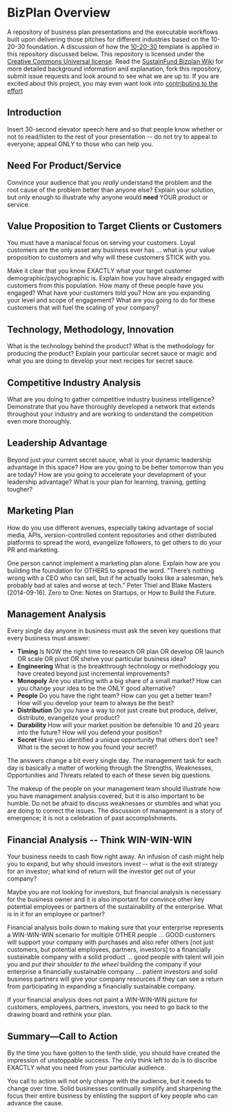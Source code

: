 # BizPlan Overview
A repository of business plan presentations and the executable workflows built upon delivering those pitches for different industries based on the 10-20-30 foundation.  A discussion of how the [10-20-30](http://guykawasaki.com/the-only-10-slides-you-need-in-your-pitch/) template is applied in this repository discussed below.  This repository is licensed under the [Creative Commons Universal license](LICENSE). Read the [SustainFund Bizplan Wiki](https://github.com/SustainFund/BizPlan/wiki) for more detailed background information and explanation, fork this repository, submit issue requests and look around to see what we are up to.  If you are excited about this project, you may even want look into [contributing to the effort](Contributing.MD)   

## Introduction

Insert 30-second elevator speech here and so that people know whether or not to read/listen to the rest of your presentation -- do not try to appeal to everyone; appeal ONLY to those who can help you.

## Need For Product/Service

Convince your audience that you *really* understand the problem and the root cause of the problem better than anyone else?  Explain your solution, but only enough to illustrate why anyone would **need** YOUR product or service.    

## Value Proposition to Target Clients or Customers

You must have a maniacal focus on serving your customers.  Loyal customers are the only asset any business ever has ... what is your value proposition to customers and why will these customers STICK with you. 

Make it clear that you know EXACTLY what your target customer demographic/psychographic is. Explain how you have already engaged with customers from this population. How many of these people have you engaged? What have your customers told you? How are you expanding your level and scope of engagement? What are you going to do for these customers that will fuel the scaling of your company?

## Technology, Methodology, Innovation

What is the technology behind the product?  What is the methodology for producing the product? Explain your particular secret sauce or magic and what you are doing to develop your next recipes for secret sauce.

## Competitive Industry Analysis

What are you doing to gather competitive industry business intelligence?  Demonstrate that you have thoroughly developed a network that extends throughout your industry and are working to understand the competition even more thoroughly.  

## Leadership Advantage

Beyond just your current secret sauce, what is your dynamic leadership advantage in this space?  How are you going to be better tomorrow than you are today?  How are you going to accelerate your development of your leadership advantage?  What is your plan for learning, training, getting tougher?

## Marketing Plan

How do you use different avenues, especially taking advantage of social media, APIs, version-controlled content repositories and other distributed platforms to spread the word, evangelize followers, to get others to do your PR and marketing.

One person cannot implement a marketing plan alone.  Explain how are you building the foundation for OTHERS to spread the word.  "There’s nothing wrong with a CEO who can sell, but if he actually looks like a salesman, he’s probably bad at sales and worse at tech.”  Peter Thiel and Blake Masters (2014-09-16). Zero to One: Notes on Startups, or How to Build the Future.

## Management Analysis

Every single day anyone in business must ask the seven key questions that every business must answer:

- **Timing** Is NOW the right time to research OR plan OR develop OR launch OR scale OR pivot OR shelve your particular business idea?
- **Engineering** What is the breakthrough technology or methodology you have created beyond just incremental improvements?
- **Monopoly** Are you starting with a big share of a small market?  How can you change your idea to be the ONLY good alternative?
- **People** Do you have the right team?  How can you get a better team?  How will you develop your team to always be the best?
- **Distribution** Do you have a way to not just create but produce, deliver, distribute, evangelize your product?
- **Durability** How will your market position be defensible 10 and 20 years into the future? How will you defend your position?
- **Secret** Have you identified a unique opportunity that others don’t see?  What is the secret to how you found your secret?

The answers change a bit every single day.  The management task for each day is basically a matter of working through the Strengths, Weaknesses, Opportunities and Threats related to each of these seven big questions.

The makeup of the people on your management team should illustrate how you have management analysis covered, but it is also important to be humble.  Do not be afraid to discuss weaknesses or stumbles and what you are doing to correct the issues.  The discussion of management is a story of emergence; it is not a celebration of past accomplishments. 

## Financial Analysis -- Think WIN-WIN-WIN

Your business needs to cash flow right away.  An infusion of cash might help you to expand, but why should investors invest -- what is the exit strategy for an investor; what kind of return will the investor get out of your company?  

Maybe you are not looking for investors, but financial analysis is necessary for the business owner and it is also important for convince other key potential employees or partners of the sustainability of the enterprise. What is in it for an employee or partner?  

Financial analysis boils down to making sure that your enterprise represents a WIN-WIN-WIN scenario for multiple OTHER people ... GOOD customers will support your company with purchases and also refer others [not just customers, but potential employees, partners, investors] to a financially sustainable company with a solid product ... good people with talent will join you and *put their shoulder to the wheel* building the company if your enterprise a financially sustainable company ... patient investors and solid business partners will give your company resources if they can see a return from participating in expanding a financially sustainable company.  

If your financial analysis does not paint a WIN-WIN-WIN picture for customers, employees, partners, investors, you need to go back to the drawing board and rethink your plan.

## Summary—Call to Action

By the time you have gotten to the tenth slide, you should have created the impression of unstoppable success. The only think left to do is to discribe EXACTLY what you need from your particular audience.  

You call to action will not only change with the audience, but it needs to change over time.  Solid businesses continually simplify and sharpening the focus their entire business by enlisting the support of key people who can advance the cause.

